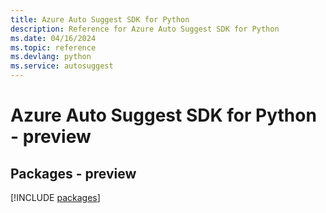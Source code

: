 ```yaml
---
title: Azure Auto Suggest SDK for Python
description: Reference for Azure Auto Suggest SDK for Python
ms.date: 04/16/2024
ms.topic: reference
ms.devlang: python
ms.service: autosuggest
---
```

# Azure Auto Suggest SDK for Python - preview
## Packages - preview
[!INCLUDE [packages](auto-suggest-index.md)]